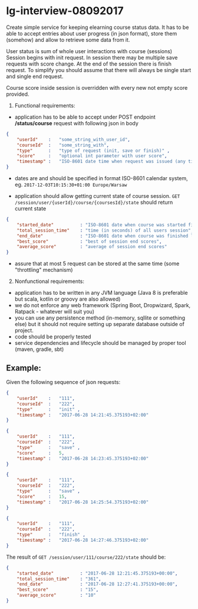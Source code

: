 # lg-interview-08092017

Create simple service for keeping elearning course status data. It has to be able to accept
entries about user progress (in json format), store them (somehow) and allow to retrieve some data from it.

User status is sum of whole user interactions with course (sessions)
Session begins with init request.
In session there may be multiple save requests with score change.
At the end of the session there is finish request.
To simplify you should assume that there will always be single start and single end request.

Course score inside session is overridden with every new not empty score provided.

1. Functional requirements:
- application has to be able to accept under POST endpoint **/status/course** request with following json in body
```json
{
    "userId"    :   "some_string_with_user_id",
    "courseId"  :   "some_string_with",
    "type"      :   "type of request (init, save or finish)" ,
    "score"     :   "optional int parameter with user score",
    "timestamp" :   "ISO-8601 date time when request was issued (any timezone)"
}
```

- dates are and should be specified in format ISO-8601 calendar system,
 eg. `2017-12-03T10:15:30+01:00 Europe/Warsaw`

- application should allow getting current state of course session.
`GET /session/user/{userId}/course/{coursesId}/state` should return current state

```json
{
    "started_date"          : "ISO-8601 date when course was started first time in UTC",
    "total_session_time"    : "time (in seconds) of all users session",
    "end_date"              : "ISO-8601 date when course was finished last time in UTC",
    "best_score"            : "best of session end scores",
    "average_score"         : "average of session end scores"
}
```

- assure that at most 5 request can be stored at the same time (some "throttling" mechanism)

2. Nonfunctional requirements:
- application has to be written in any JVM language (Java 8 is preferable but scala,
kotlin or groovy are also allowed)
- we do not enforce any web framework (Spring Boot, Dropwizard, Spark, Ratpack - whatever will suit you)
- you can use any persistence method (in-memory, sqllite or something else) but it should not require
setting up separate database outside of project.
- code should be properly tested
- service dependencies and lifecycle should be managed by proper tool (maven, gradle, sbt)

## Example:

Given the following sequence of json requests:

```json
{
    "userId"    :   "111",
    "courseId"  :   "222",
    "type"      :   "init" ,
    "timestamp" :   "2017-06-28 14:21:45.375193+02:00"
}

{   
    "userId"    :   "111",
    "courseId"  :   "222", 
    "type"      :   "save" ,
    "score"     :   5,
    "timestamp" :   "2017-06-28 14:23:45.375193+02:00"
}

{   
    "userId"    :   "111",
    "courseId"  :   "222", 
    "type"      :   "save" ,
    "score"     :   15,
    "timestamp" :   "2017-06-28 14:25:54.375193+02:00"
}

{   
    "userId"    :   "111",
    "courseId"  :   "222", 
    "type"      :   "finish" ,
    "timestamp" :   "2017-06-28 14:27:46.375193+02:00"
}
```

The result of `GET /session/user/111/course/222/state` should be:

```json
{
    "started_date"          : "2017-06-28 12:21:45.375193+00:00",
    "total_session_time"    : "361",
    "end_date"              : "2017-06-28 12:27:41.375193+00:00",
    "best_score"            : "15",
    "average_score"         : "10"
}
```
